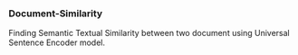 ### Document-Similarity

Finding Semantic Textual Similarity between two document using Universal Sentence Encoder model.
